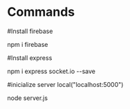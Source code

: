 # Commands

#Install firebase

npm i firebase

#Install express

npm i express socket.io --save

#inicialize server local("localhost:5000")

node server.js
